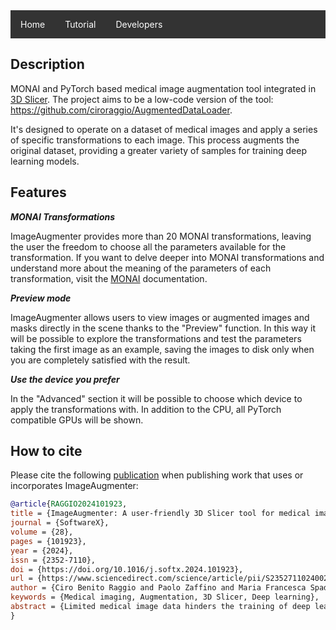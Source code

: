 <style>
ul {
  list-style-type: none;
  margin: 0;
  padding: 0;
  overflow: hidden;
  background-color: #333;
}

li {
  float: left;
}

li a {
  display: block;
  color: white;
  text-align: center;
  padding: 14px 16px;
  text-decoration: none;
}

/* Change the link color to #111 (black) on hover */
li a:hover {
  background-color: #111;
}
</style>

<ul>
  <li><a href="https://ciroraggio.github.io/SlicerImageAugmenter/index">Home</a></li>
  <li><a href="https://ciroraggio.github.io/SlicerImageAugmenter/tutorial">Tutorial</a></li>
  <li><a href="https://ciroraggio.github.io/SlicerImageAugmenter/developers">Developers</a></li>
</ul>

## Description
MONAI and PyTorch based medical image augmentation tool integrated in [3D Slicer](https://www.slicer.org/).
The project aims to be a low-code version of the tool: <https://github.com/ciroraggio/AugmentedDataLoader>.

It's designed to operate on a dataset of medical images and apply a series of specific transformations to each image. This process augments the original dataset, providing a greater variety of samples for training deep learning models.

## Features
***MONAI Transformations***

ImageAugmenter provides more than 20 MONAI transformations, leaving the user the freedom to choose all the parameters available for the transformation. If you want to delve deeper into MONAI transformations and understand more about the meaning of the parameters of each transformation, visit the [MONAI](https://docs.monai.io/en/latest/transforms.html) documentation.

***Preview mode***

ImageAugmenter allows users to view images or augmented images and masks directly in the scene thanks to the "Preview" function. In this way it will be possible to explore the transformations and test the parameters taking the first image as an example, saving the images to disk only when you are completely satisfied with the result.

***Use the device you prefer***

In the "Advanced" section it will be possible to choose which device to apply the transformations with. In addition to the CPU, all PyTorch compatible GPUs will be shown.


## How to cite
Please cite the following [publication](https://www.sciencedirect.com/science/article/pii/S2352711024002930) when publishing work that uses or incorporates ImageAugmenter:


```bibtex
@article{RAGGIO2024101923,
title = {ImageAugmenter: A user-friendly 3D Slicer tool for medical image augmentation},
journal = {SoftwareX},
volume = {28},
pages = {101923},
year = {2024},
issn = {2352-7110},
doi = {https://doi.org/10.1016/j.softx.2024.101923},
url = {https://www.sciencedirect.com/science/article/pii/S2352711024002930},
author = {Ciro Benito Raggio and Paolo Zaffino and Maria Francesca Spadea},
keywords = {Medical imaging, Augmentation, 3D Slicer, Deep learning},
abstract = {Limited medical image data hinders the training of deep learning (DL) models in the biomedical field. Image augmentation can reduce the data-scarcity problem by generating variations of existing images. However, currently implemented methods require coding, excluding non-programmer users from this opportunity. We therefore present ImageAugmenter, an easy-to-use and open-source module for 3D Slicer imaging computing platform. It offers a simple and intuitive interface for applying over 20 simultaneous MONAI Transforms (spatial, intensity, etc.) to medical image datasets, all without programming. ImageAugmenter makes accessible medical image augmentation, enabling a wider range of users to improve the performance of DL models in medical image analysis by increasing the number of samples available for training.}
}
```
